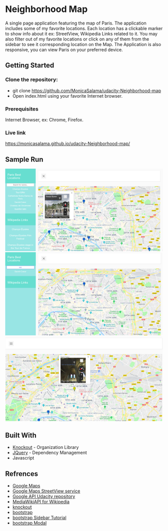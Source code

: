 # Neighborhood Map

A single page application featuring the map of Paris.
The application includes some of my favorite locations.
Each location has a clickable marker to show info about it ex: StreetView, Wikipedia Links related to it.
You may also filter out of my favorite locations or click on any of them from the sidebar to see it corresponding location on the Map.
The Application is also responsive, you can view Paris on your preferred device.


## Getting Started

### Clone the repository:
* git clone https://github.com/MonicaSalama/udacity-Neighborhood-map
* Open index.html using your favorite Internet browser.


### Prerequisites

Internet Browser, ex: Chrome, Firefox.

### Live link 
https://monicasalama.github.io/udacity-Neighborhood-map/

## Sample Run

![Alt text](SampleRun/1.png?raw=true)
![Alt text](SampleRun/2.png?raw=true)
![Alt text](SampleRun/3.png?raw=true)


## Built With

* [Knockout](http://knockoutjs.com/) - Organization Library
* [JQuery](https://jquery.com/) - Dependency Management
* Javascript


## Refrences

* [Google Maps ](https://developers.google.com/maps/documentation/)
* [Google Maps StreetView service](https://developers.google.com/maps/documentation/javascript/streetview)
* [Google API Udacity repository](https://github.com/udacity/ud864)
* [MediaWikiAPI for Wikipedia](https://www.mediawiki.org/wiki/API:Main_page)
* [knockout](http://knockoutjs.com/documentation/introduction.html)
* [bootstrap](https://getbootstrap.com/)
* [bootstrap Sidebar Tutorial](https://bootstrapious.com/p/bootstrap-sidebar)
* [bootstrap Modal](https://www.w3schools.com/bootstrap/bootstrap_modal.asp)
